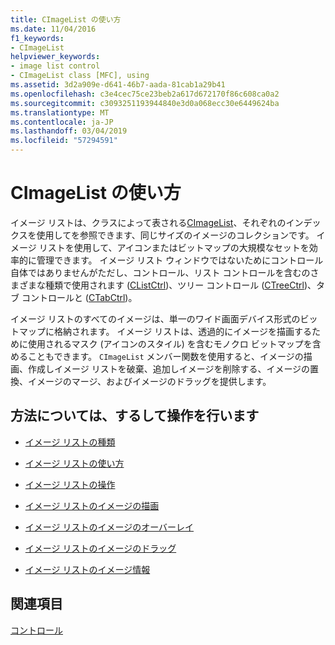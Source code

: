 ```yaml
---
title: CImageList の使い方
ms.date: 11/04/2016
f1_keywords:
- CImageList
helpviewer_keywords:
- image list control
- CImageList class [MFC], using
ms.assetid: 3d2a909e-d641-46b7-aada-81cab1a29b41
ms.openlocfilehash: c3e4cec75ce23beb2a617d672170f86c608ca0a2
ms.sourcegitcommit: c3093251193944840e3d0a068ecc30e6449624ba
ms.translationtype: MT
ms.contentlocale: ja-JP
ms.lasthandoff: 03/04/2019
ms.locfileid: "57294591"
---
```

# <a name="using-cimagelist"></a>CImageList の使い方

イメージ リストは、クラスによって表される[CImageList](../mfc/reference/cimagelist-class.md)、それぞれのインデックスを使用してを参照できます、同じサイズのイメージのコレクションです。 イメージ リストを使用して、アイコンまたはビットマップの大規模なセットを効率的に管理できます。 イメージ リスト ウィンドウではないためにコントロール自体ではありませんがただし、コントロール、リスト コントロールを含むのさまざまな種類で使用されます ([CListCtrl](../mfc/reference/clistctrl-class.md))、ツリー コントロール ([CTreeCtrl](../mfc/reference/ctreectrl-class.md))、タブ コントロールと ([CTabCtrl](../mfc/reference/ctabctrl-class.md))。

イメージ リストのすべてのイメージは、単一のワイド画面デバイス形式のビットマップに格納されます。 イメージ リストは、透過的にイメージを描画するために使用されるマスク (アイコンのスタイル) を含むモノクロ ビットマップを含めることもできます。 `CImageList` メンバー関数を使用すると、イメージの描画、作成しイメージ リストを破棄、追加しイメージを削除する、イメージの置換、イメージのマージ、およびイメージのドラッグを提供します。

## <a name="what-do-you-want-to-know-more-about"></a>方法については、するして操作を行います

- [イメージ リストの種類](../mfc/types-of-image-lists.md)

- [イメージ リストの使い方](../mfc/using-an-image-list.md)

- [イメージ リストの操作](../mfc/manipulating-image-lists.md)

- [イメージ リストのイメージの描画](../mfc/drawing-images-from-an-image-list.md)

- [イメージ リストのイメージのオーバーレイ](../mfc/image-overlays-in-image-lists.md)

- [イメージ リストのイメージのドラッグ](../mfc/dragging-images-from-an-image-list.md)

- [イメージ リストのイメージ情報](../mfc/image-information-in-image-lists.md)

## <a name="see-also"></a>関連項目

[コントロール](../mfc/controls-mfc.md)
